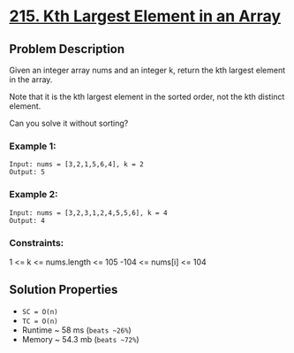 # [215. Kth Largest Element in an Array](https://leetcode.com/problems/kth-largest-element-in-an-array/description/)

## Problem Description

Given an integer array nums and an integer k, return the kth largest element in the array.

Note that it is the kth largest element in the sorted order, not the kth distinct element.

Can you solve it without sorting?



### Example 1:
```
Input: nums = [3,2,1,5,6,4], k = 2
Output: 5
```

### Example 2:
```
Input: nums = [3,2,3,1,2,4,5,5,6], k = 4
Output: 4
```

### Constraints:

1 <= k <= nums.length <= 105
-104 <= nums[i] <= 104

## Solution Properties

* `SC = O(n)`
* `TC = O(n)`
* Runtime ~ 58 ms (`beats ~26%`)
* Memory ~ 54.3 mb (`beats ~72%`)